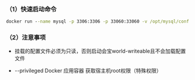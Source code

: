 ### （1）快速启动命令

```cmd
docker run --name mysql -p 3306:3306 -p 33060:33060 -v /opt/mysql/conf:/etc/mysql/conf.d -v /opt/mysql/data:/var/lib/mysql -e MYSQL_ROOT_PASSWORD=0c29b2051b7bff70 -d --privileged  mysql:8.0.21
```



### （2）注意事项

- 挂载的配置文件必须为只读，否则启动会宝world-writeable且不会加载配置文件

- --privileged Docker 应用容器 获取宿主机root权限（特殊权限）